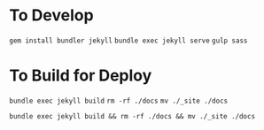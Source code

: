# To Develop
`gem install bundler jekyll`
`bundle exec jekyll serve`
`gulp sass`

# To Build for Deploy
`bundle exec jekyll build`
`rm -rf ./docs`
`mv ./_site ./docs`


`bundle exec jekyll build && rm -rf ./docs && mv ./_site ./docs`
